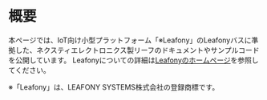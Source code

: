 # 概要
本ページでは、IoT向け小型プラットフォーム「※Leafony」のLeafonyバスに準拠した、ネクスティエレクトロニクス製リーフのドキュメントやサンプルコードを公開しています。
Leafonyについての詳細は[Leafonyのホームページ](https://docs.leafony.com/)を参照してください。

※「Leafony」は、LEAFONY SYSTEMS株式会社の登録商標です。
